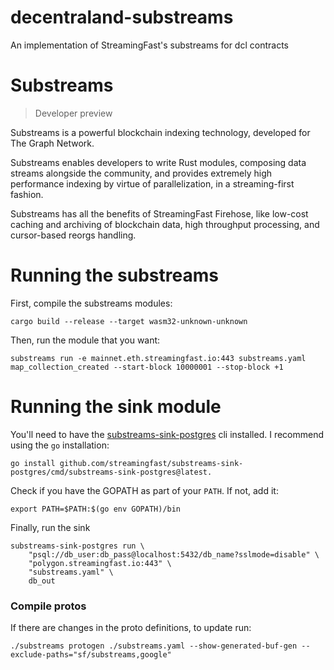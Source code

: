 # decentraland-substreams

An implementation of StreamingFast's substreams for dcl contracts

# Substreams

> Developer preview

Substreams is a powerful blockchain indexing technology, developed for The Graph Network.

Substreams enables developers to write Rust modules, composing data streams alongside the community, and provides extremely high performance indexing by virtue of parallelization, in a streaming-first fashion.

Substreams has all the benefits of StreamingFast Firehose, like low-cost caching and archiving of blockchain data, high throughput processing, and cursor-based reorgs handling.

# Running the substreams

First, compile the substreams modules:

```
cargo build --release --target wasm32-unknown-unknown
```

Then, run the module that you want:

```
substreams run -e mainnet.eth.streamingfast.io:443 substreams.yaml map_collection_created --start-block 10000001 --stop-block +1
```


# Running the sink module

You'll need to have the [substreams-sink-postgres](https://github.com/streamingfast/substreams-sink-postgres) cli installed. I recommend using the `go` installation: 
```
go install github.com/streamingfast/substreams-sink-postgres/cmd/substreams-sink-postgres@latest.
```
Check if you have the GOPATH as part of your `PATH`. If not, add it:
```
export PATH=$PATH:$(go env GOPATH)/bin
```
Finally, run the sink 
```
substreams-sink-postgres run \    
    "psql://db_user:db_pass@localhost:5432/db_name?sslmode=disable" \
    "polygon.streamingfast.io:443" \
    "substreams.yaml" \
    db_out
```    


### Compile protos

If there are changes in the proto definitions, to update run:

```
./substreams protogen ./substreams.yaml --show-generated-buf-gen --exclude-paths="sf/substreams,google"
```